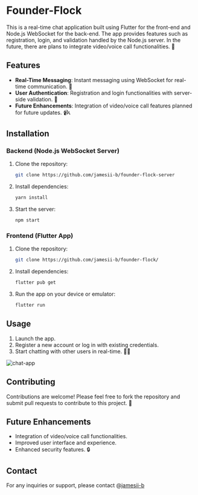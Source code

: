 # Founder-Flock 

This is a real-time chat application built using Flutter for the front-end and Node.js WebSocket for the back-end. The app provides features such as registration, login, and validation handled by the Node.js server. In the future, there are plans to integrate video/voice call functionalities. 🚀

## Features

- **Real-Time Messaging**: Instant messaging using WebSocket for real-time communication. 💬
- **User Authentication**: Registration and login functionalities with server-side validation. 🔐
- **Future Enhancements**: Integration of video/voice call features planned for future updates. 📹📞

## Installation

### Backend (Node.js WebSocket Server)

1. Clone the repository:
   ```bash
   git clone https://github.com/jamesii-b/founder-flock-server
   ```
   
2. Install dependencies:
   ```bash
   yarn install
   ```

3. Start the server:
   ```bash
   npm start
   ```

### Frontend (Flutter App)

1. Clone the repository:
   ```bash
   git clone https://github.com/jamesii-b/founder-flock/
   ```

2. Install dependencies:
   ```bash
   flutter pub get
   ```

3. Run the app on your device or emulator:
   ```bash
   flutter run
   ```

## Usage

1. Launch the app.
2. Register a new account or log in with existing credentials.
3. Start chatting with other users in real-time. 📱💬


![chat-app](https://github.com/jamesii-b/founder-flock/assets/63996022/6da7b2ca-c528-4ab3-af81-0d4402e70de6)

## Contributing

Contributions are welcome! Please feel free to fork the repository and submit pull requests to contribute to this project. 🙌

## Future Enhancements

- Integration of video/voice call functionalities.
- Improved user interface and experience.
- Enhanced security features. 🔒

## Contact

For any inquiries or support, please contact @[jamesii-b](https://github.com/jamesii-b)
